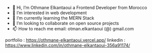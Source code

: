 - 👋 Hi, I’m Othmane Elkantaoui a Frontend Developer from Morocco
- 👀 I’m interested in web development
- 🌱 I’m currently learning the MERN Stack
- 💞️ I’m looking to collaborate on open source projects
- 📫 How to reach me email:      otman.elkantaoui (@) gmail.com       

<!---
polymahh/polymahh is a ✨ special ✨ repository because its `README.md` (this file) appears on your GitHub profile.
You can click the Preview link to take a look at your changes.
--->
portfolio : https://othmane-elkantaoui.vercel.app/
linkedin : https://www.linkedin.com/in/othmane-elkantaoui-356a91174/
